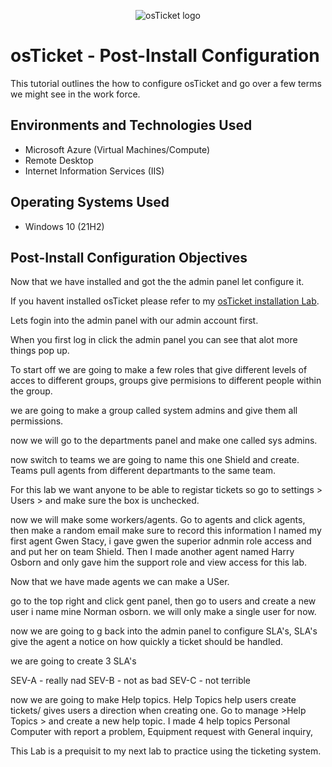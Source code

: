 <p align="center">
<img src="https://i.imgur.com/Clzj7Xs.png" alt="osTicket logo"/>
</p>

<h1>osTicket - Post-Install Configuration</h1>
This tutorial outlines the how to configure osTicket and go over a few terms we might see in the work force.<br />


<h2>Environments and Technologies Used</h2>

- Microsoft Azure (Virtual Machines/Compute)
- Remote Desktop
- Internet Information Services (IIS)

<h2>Operating Systems Used </h2>

- Windows 10</b> (21H2)

<h2>Post-Install Configuration Objectives</h2>

Now that we have installed and got the the admin panel let configure it. 

If you havent installed osTicket please refer to my [osTicket installation Lab](https://github.com/AustinmJoseph/ostiket-prereqs).

Lets fogin into the admin panel with our admin account first. 

When you first log in click the admin panel you can see that alot more things pop up. 

To start off we are going to make a few roles that give different levels of acces to different groups, groups give permisions to different people within the group.

we are going to make a group called system admins and give them all permissions.

now we will go to the departments panel and make one called sys admins.

now switch to teams we are going to name this one Shield and create. Teams pull agents from different departmants to the same team.

For this lab we want anyone to be able to registar tickets so go to settings > Users > and make sure the box is unchecked.

now we will make some workers/agents. Go to agents  and click agents, then make a random email make sure to record this information I named my first agent Gwen Stacy, i gave gwen the superior adnmin role access and and put her on team Shield.
Then I made another agent named Harry Osborn and only gave him  the support role and view access for this lab. 

Now that we have made agents we can make a USer.

go to the top right and click gent panel, then go to users and create a new user i name mine Norman osborn. we will only make a single user for now.

now we are going to g back into the admin panel to configure SLA's, SLA's give the agent a notice on how quickly a ticket should be handled.

we are going to create 3 SLA's

SEV-A - really nad
SEV-B - not as bad
SEV-C - not terrible

now we are going to make Help topics. Help Topics help users create tickets/ gives users a direction when creating one. Go to manage >Help Topics > and create a new help topic. I made 4 help topics Personal Computer with report a problem, Equipment request with General inquiry,

This Lab is a prequisit to my next lab to practice using the ticketing system.




